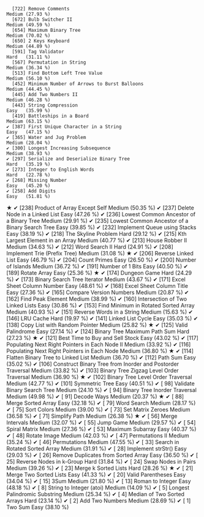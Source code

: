       [722] Remove Comments                                              Medium (27.93 %)
      [672] Bulb Switcher II                                             Medium (49.59 %)
      [654] Maximum Binary Tree                                          Medium (70.02 %)
      [650] 2 Keys Keyboard                                              Medium (44.89 %)
      [591] Tag Validator                                                Hard   (31.11 %)
      [567] Permutation in String                                        Medium (36.34 %)
      [513] Find Bottom Left Tree Value                                  Medium (56.10 %)
      [452] Minimum Number of Arrows to Burst Balloons                   Medium (44.45 %)
      [445] Add Two Numbers II                                           Medium (46.28 %)
      [443] String Compression                                           Easy   (35.99 %)
      [419] Battleships in a Board                                       Medium (63.15 %)
    ✔ [387] First Unique Character in a String                           Easy   (47.15 %)
    ✔ [365] Water and Jug Problem                                        Medium (28.04 %)
    ✔ [300] Longest Increasing Subsequence                               Medium (38.93 %)
    ✔ [297] Serialize and Deserialize Binary Tree                        Hard   (35.19 %)
    ✔ [273] Integer to English Words                                     Hard   (22.78 %)
    ✔ [268] Missing Number                                               Easy   (45.20 %)
    ✔ [258] Add Digits                                                   Easy   (51.81 %)
★   ✔ [238] Product of Array Except Self                                 Medium (50.35 %)
    ✔ [237] Delete Node in a Linked List                                 Easy   (47.26 %)
    ✔ [236] Lowest Common Ancestor of a Binary Tree                      Medium (29.91 %)
    ✔ [235] Lowest Common Ancestor of a Binary Search Tree               Easy   (39.85 %)
    ✔ [232] Implement Queue using Stacks                                 Easy   (38.19 %)
    ✔ [218] The Skyline Problem                                          Hard   (29.12 %)
    ✔ [215] Kth Largest Element in an Array                              Medium (40.77 %)
    ✔ [213] House Robber II                                              Medium (34.63 %)
    ✔ [212] Word Search II                                               Hard   (24.91 %)
    ✔ [208] Implement Trie (Prefix Tree)                                 Medium (31.08 %)
★   ✔ [206] Reverse Linked List                                          Easy   (46.79 %)
    ✔ [204] Count Primes                                                 Easy   (26.50 %)
    ✔ [200] Number of Islands                                            Medium (36.72 %)
    ✔ [191] Number of 1 Bits                                             Easy   (40.50 %)
    ✔ [189] Rotate Array                                                 Easy   (25.36 %)
★   ✔ [174] Dungeon Game                                                 Hard   (24.29 %)
    ✔ [173] Binary Search Tree Iterator                                  Medium (43.67 %)
    ✔ [171] Excel Sheet Column Number                                    Easy   (48.61 %)
    ✔ [168] Excel Sheet Column Title                                     Easy   (27.36 %)
    ✔ [165] Compare Version Numbers                                      Medium (20.87 %)
    ✔ [162] Find Peak Element                                            Medium (38.99 %)
    ✔ [160] Intersection of Two Linked Lists                             Easy   (30.86 %)
    ✔ [153] Find Minimum in Rotated Sorted Array                         Medium (40.93 %)
    ✔ [151] Reverse Words in a String                                    Medium (15.63 %)
    ✔ [146] LRU Cache                                                    Hard   (19.97 %)
    ✔ [141] Linked List Cycle                                            Easy   (35.03 %)
    ✔ [138] Copy List with Random Pointer                                Medium (25.82 %)
★   ✔ [125] Valid Palindrome                                             Easy   (27.14 %)
    ✔ [124] Binary Tree Maximum Path Sum                                 Hard   (27.23 %)
★   ✔ [121] Best Time to Buy and Sell Stock                              Easy   (43.02 %)
    ✔ [117] Populating Next Right Pointers in Each Node II               Medium (33.92 %)
    ✔ [116] Populating Next Right Pointers in Each Node                  Medium (36.80 %)
★   ✔ [114] Flatten Binary Tree to Linked List                           Medium (36.70 %)
    ✔ [112] Path Sum                                                     Easy   (35.02 %)
    ✔ [106] Construct Binary Tree from Inorder and Postorder Traversal   Medium (33.82 %)
    ✔ [103] Binary Tree Zigzag Level Order Traversal                     Medium (36.90 %)
★   ✔ [102] Binary Tree Level Order Traversal                            Medium (42.77 %)
    ✔ [101] Symmetric Tree                                               Easy   (40.51 %)
    ✔ [ 98] Validate Binary Search Tree                                  Medium (24.10 %)
    ✔ [ 94] Binary Tree Inorder Traversal                                Medium (49.98 %)
    ✔ [ 91] Decode Ways                                                  Medium (20.37 %)
★   ✔ [ 88] Merge Sorted Array                                           Easy   (32.18 %)
    ✔ [ 79] Word Search                                                  Medium (28.17 %)
    ✔ [ 75] Sort Colors                                                  Medium (39.00 %)
    ✔ [ 73] Set Matrix Zeroes                                            Medium (36.58 %)
    ✔ [ 71] Simplify Path                                                Medium (26.38 %)
★   ✔ [ 56] Merge Intervals                                              Medium (32.07 %)
    ✔ [ 55] Jump Game                                                    Medium (29.57 %)
    ✔ [ 54] Spiral Matrix                                                Medium (27.36 %)
    ✔ [ 53] Maximum Subarray                                             Easy   (40.37 %)
    ✔ [ 48] Rotate Image                                                 Medium (42.03 %)
    ✔ [ 47] Permutations II                                              Medium (35.24 %)
    ✔ [ 46] Permutations                                                 Medium (47.55 %)
    ✔ [ 33] Search in Rotated Sorted Array                               Medium (31.91 %)
    ✔ [ 28] Implement strStr()                                           Easy   (29.03 %)
    ✔ [ 26] Remove Duplicates from Sorted Array                          Easy   (36.50 %)
    ✔ [ 25] Reverse Nodes in k-Group                                     Hard   (31.84 %)
    ✔ [ 24] Swap Nodes in Pairs                                          Medium (39.26 %)
    ✔ [ 23] Merge k Sorted Lists                                         Hard   (28.26 %)
★   ✔ [ 21] Merge Two Sorted Lists                                       Easy   (41.33 %)
    ✔ [ 20] Valid Parentheses                                            Easy   (34.04 %)
    ✔ [ 15] 3Sum                                                         Medium (21.80 %)
    ✔ [ 13] Roman to Integer                                             Easy   (48.18 %)
    ✔ [  8] String to Integer (atoi)                                     Medium (14.09 %)
    ✔ [  5] Longest Palindromic Substring                                Medium (25.34 %)
    ✔ [  4] Median of Two Sorted Arrays                                  Hard   (23.14 %)
    ✔ [  2] Add Two Numbers                                              Medium (28.69 %)
    ✔ [  1] Two Sum                                                      Easy   (38.10 %)
